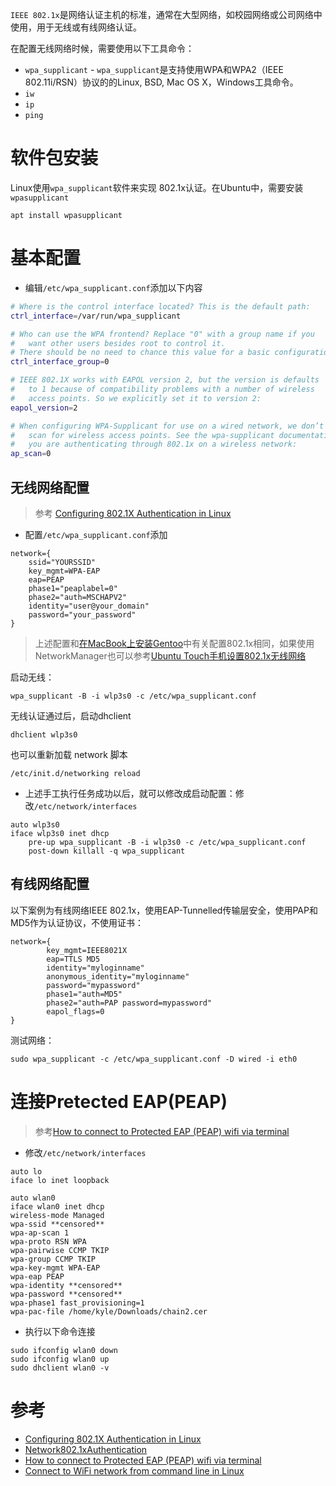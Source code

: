`IEEE 802.1x`是网络认证主机的标准，通常在大型网络，如校园网络或公司网络中使用，用于无线或有线网络认证。

在配置无线网络时候，需要使用以下工具命令：

* `wpa_supplicant` - `wpa_supplicant`是支持使用WPA和WPA2（IEEE 802.11i/RSN）协议的的Linux, BSD, Mac OS X，Windows工具命令。
* `iw`
* `ip`
* `ping`

# 软件包安装

Linux使用`wpa_supplicant`软件来实现 802.1x认证。在Ubuntu中，需要安装`wpasupplicant`

```
apt install wpasupplicant
```

# 基本配置

* 编辑`/etc/wpa_supplicant.conf`添加以下内容

```bash
# Where is the control interface located? This is the default path:
ctrl_interface=/var/run/wpa_supplicant

# Who can use the WPA frontend? Replace "0" with a group name if you
#   want other users besides root to control it.
# There should be no need to chance this value for a basic configuration:
ctrl_interface_group=0

# IEEE 802.1X works with EAPOL version 2, but the version is defaults 
#   to 1 because of compatibility problems with a number of wireless
#   access points. So we explicitly set it to version 2:
eapol_version=2

# When configuring WPA-Supplicant for use on a wired network, we don’t need to
#   scan for wireless access points. See the wpa-supplicant documentation if
#   you are authenticating through 802.1x on a wireless network:
ap_scan=0
```

## 无线网络配置

> 参考 [Configuring 802.1X Authentication in Linux](https://www.nowiressecurity.com/configure-8021x-authentication-linux)

* 配置`/etc/wpa_supplicant.conf`添加

```
network={
    ssid="YOURSSID"
    key_mgmt=WPA-EAP
    eap=PEAP
    phase1="peaplabel=0"
    phase2="auth=MSCHAPV2"
    identity="user@your_domain"
    password="your_password"
}
```

> 上述配置和[在MacBook上安装Gentoo](../../../gentoo/install_gentoo_on_macbook)中有关配置802.1x相同，如果使用NetworkManager也可以参考[Ubuntu Touch手机设置802.1x无线网络](../../../../develop/ubuntu_touch/802.1x_wireless_network_to_ubuntu_phone)

启动无线：

```
wpa_supplicant -B -i wlp3s0 -c /etc/wpa_supplicant.conf
```

无线认证通过后，启动dhclient

```
dhclient wlp3s0
```

也可以重新加载 network 脚本

```
/etc/init.d/networking reload
```

* 上述手工执行任务成功以后，就可以修改成启动配置：修改`/etc/network/interfaces`

```
auto wlp3s0
iface wlp3s0 inet dhcp
    pre-up wpa_supplicant -B -i wlp3s0 -c /etc/wpa_supplicant.conf
    post-down killall -q wpa_supplicant
```

## 有线网络配置

以下案例为有线网络IEEE 802.1x，使用EAP-Tunnelled传输层安全，使用PAP和MD5作为认证协议，不使用证书：

```
network={
        key_mgmt=IEEE8021X
        eap=TTLS MD5
        identity="myloginname"
        anonymous_identity="myloginname"
        password="mypassword"
        phase1="auth=MD5"
        phase2="auth=PAP password=mypassword"
        eapol_flags=0
}
```

测试网络：

```
sudo wpa_supplicant -c /etc/wpa_supplicant.conf -D wired -i eth0
```

# 连接Pretected EAP(PEAP)

> 参考[How to connect to Protected EAP (PEAP) wifi via terminal](https://askubuntu.com/questions/682135/how-to-connect-to-protected-eap-peap-wifi-via-terminal)

* 修改`/etc/network/interfaces`

```
auto lo
iface lo inet loopback

auto wlan0
iface wlan0 inet dhcp
wireless-mode Managed
wpa-ssid **censored**
wpa-ap-scan 1
wpa-proto RSN WPA
wpa-pairwise CCMP TKIP
wpa-group CCMP TKIP
wpa-key-mgmt WPA-EAP
wpa-eap PEAP
wpa-identity **censored**
wpa-password **censored**
wpa-phase1 fast_provisioning=1
wpa-pac-file /home/kyle/Downloads/chain2.cer
```

* 执行以下命令连接

```
sudo ifconfig wlan0 down
sudo ifconfig wlan0 up
sudo dhclient wlan0 -v
```


# 参考

* [Configuring 802.1X Authentication in Linux](https://www.nowiressecurity.com/configure-8021x-authentication-linux)
* [Network802.1xAuthentication](https://help.ubuntu.com/community/Network802.1xAuthentication)
* [How to connect to Protected EAP (PEAP) wifi via terminal](https://askubuntu.com/questions/682135/how-to-connect-to-protected-eap-peap-wifi-via-terminal)
* [Connect to WiFi network from command line in Linux](https://www.blackmoreops.com/2014/09/18/connect-to-wifi-network-from-command-line-in-linux/)